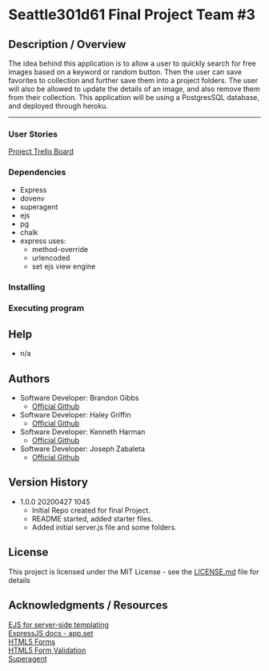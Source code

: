 # Seattle301d61 Final Project Team #3

## Description / Overview  
The idea behind this application is to allow a user to quickly search for free images based on a keyword or random button. Then the user can save favorites to collection and further save them into a project folders. The user will also be allowed to update the details of an image, and also remove them from their collection. This application will be using a PostgresSQL database, and deployed through heroku.

------------------------------------------------------
### User Stories  
[Project Trello Board](https://trello.com/b/ckRcE4T1/project-board)  

### Dependencies
* Express  
* dovenv  
* superagent  
* ejs  
* pg  
* chalk
* express uses:  
    - method-override  
    - urlencoded  
    - set ejs view engine  

### Installing


### Executing program


## Help
* n/a

## Authors
- Software Developer: Brandon Gibbs
    - [Official Github](https://github.com/lamsharkie)  
- Software Developer: Haley Griffin
    - [Official Github](https://github.com/h-griffin)  
- Software Developer: Kenneth Harman
    - [Official Github](https://github.com/kharman82)  
- Software Developer: Joseph Zabaleta
    - [Official Github](https://github.com/joseph-zabaleta)  

## Version History

* 1.0.0 20200427 1045  
    - Initial Repo created for final Project.  
    - README started, added starter files.  
    - Added initial server.js file and some folders.

## License
This project is licensed under the MIT License - see the [LICENSE.md](LICENSE.md) file for details

## Acknowledgments / Resources  
[EJS for server-side templating](https://ejs.co/)  
[ExpressJS docs - app.set](https://expressjs.com/en/4x/api.html#app.set)  
[HTML5 Forms](https://developer.mozilla.org/en-US/docs/Web/HTML/Element/form)  
[HTML5 Form Validation](https://developer.mozilla.org/en-US/docs/Learn/Forms/Form_validation#Using_built-in_form_validation)  
[Superagent](https://visionmedia.github.io/superagent/)  

 